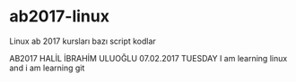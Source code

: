# ab2017-linux
	
Linux ab 2017 kursları bazı script kodlar


AB2017
HALİL İBRAHİM ULUOĞLU
07.02.2017 TUESDAY
I am learning linux and i am learning git
